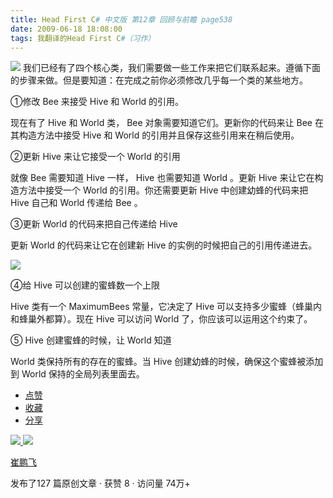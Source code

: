 ```yaml
---
title: Head First C# 中文版 第12章 回顾与前瞻 page538
date: 2009-06-18 18:08:00
tags: 我翻译的Head First C#（习作）
---
```

![](https://p-blog.csdn.net/images/p_blog_csdn_net/cuipengfei1/EntryImages/20090618/2009-06-18_17-19-47.jpg)
我们已经有了四个核心类，我们需要做一些工作来把它们联系起来。遵循下面的步骤来做。但是要知道：在完成之前你必须修改几乎每一个类的某些地方。

  

①修改  Bee  来接受  Hive  和  World  的引用。

  

现在有了  Hive  和  World  类，  Bee  对象需要知道它们。更新你的代码来让  Bee  在其构造方法中接受  Hive  和
World  的引用并且保存这些引用来在稍后使用。

  

②更新  Hive  来让它接受一个  World  的引用

  

就像  Bee  需要知道  Hive  一样，  Hive  也需要知道  World  。更新  Hive  来让它在构造方法中接受一个  World
的引用。你还需要更新  Hive  中创建幼蜂的代码来把  Hive  自己和  World  传递给  Bee  。

  

③更新  World  的代码来把自己传递给  Hive

  

更新  World  的代码来让它在创建新  Hive  的实例的时候把自己的引用传递进去。

  

![](https://p-blog.csdn.net/images/p_blog_csdn_net/cuipengfei1/EntryImages/20090618/2009-06-18_17-54-25.jpg)

④给  Hive  可以创建的蜜蜂数一个上限

  

Hive  类有一个  MaximumBees  常量，它决定了  Hive  可以支持多少蜜蜂（蜂巢内和蜂巢外都算）。现在  Hive  可以访问
World  了，你应该可以运用这个约束了。

  

⑤  Hive  创建蜜蜂的时候，让  World  知道

  

World  类保持所有的存在的蜜蜂。当  Hive  创建幼蜂的时候，确保这个蜜蜂被添加到  World  保持的全局列表里面去。

  * [ 点赞  ](javascript:;)
  * [ 收藏  ](javascript:;)
  * [ 分享 ](javascript:;)

[ ![](https://profile.csdnimg.cn/5/2/5/3_cuipengfei1)
![](https://g.csdnimg.cn/static/user-reg-year/1x/11.png)
](https://blog.csdn.net/cuipengfei1)

[ 崔鹏飞 ](https://blog.csdn.net/cuipengfei1)

发布了127 篇原创文章  ·  获赞 8  ·  访问量 74万+

